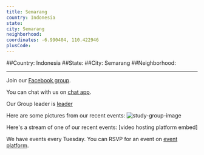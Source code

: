 ```yaml
---
title: Semarang
country: Indonesia
state: 
city: Semarang
neighborhood: 
coordinates: -6.990404, 110.422946
plusCode:
---
```


##Country: Indonesia
##State: 
##City: Semarang
##Neighborhood: 
*****
Join our [Facebook group](https://www.facebook.com/groups/free.code.camp.semarang).

You can chat with us on [chat app]().

Our Group leader is [leader]()

Here are some pictures from our recent events:
![study-group-image]()

Here's a stream of one of our recent events:
[video hosting platform embed]

We have events every Tuesday. You can RSVP for an event on [event platform]().

